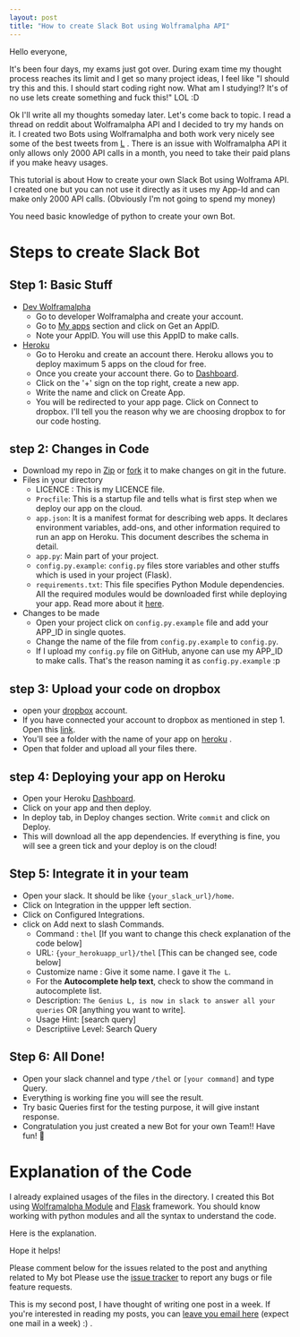 ```yaml
---
layout: post 
title: "How to create Slack Bot using Wolframalpha API"
---
```


Hello everyone,

It's been four days, my exams just got over. During exam time my thought process reaches its limit and I get so many project ideas, I feel like "I should try this and this. I should start coding right now. What am I studying!? It's of no use lets create something and fuck this!" LOL :D 

Ok I'll write all my thoughts someday later. Let's come back to topic. I read a thread on reddit about Wolframalpha API and I decided to try my hands on it. I created two Bots using Wolframalpha and both work very nicely see some of the best tweets from [L](https://twitter.com/The_L__) . There is an issue with Wolframalpha API it only allows only 2000 API calls in a month, you need to take their paid plans if you make heavy usages.

This tutorial is about How to create your own Slack Bot using Wolframa API. I created one but you can not use it directly as it uses my App-Id and can make only 2000 API calls. (Obviously I'm not going to spend my money)

You need basic knowledge of python to create your own Bot.

Steps to create Slack Bot
=========================

## Step 1: Basic Stuff

- [Dev Wolframalpha](https://developer.wolframalpha.com) 
  - Go to developer Wolframalpha and create your account.
  - Go to [My apps](https://developer.wolframalpha.com/portal/myapps/index.html)  section and click on Get an AppID.
  - Note your AppID. You will use this AppID to make calls.
- [Heroku](https://www.heroku.com) 
  - Go to Heroku and create an account there. Heroku allows you to deploy maximum 5 apps on the cloud for free.
  - Once you create your account there. Go to [Dashboard](https://dashboard.heroku.com/).
  - Click on the '+' sign on the top right, create a new app. 
  - Write the name and click on Create App.
  - You will be redirected to your app page. Click on Connect to dropbox. I'll tell you the reason why we are choosing dropbox to for our code hosting.

## step 2: Changes in Code
 - Download my repo in [Zip](https://github.com/vicky002/slack-TheL/archive/master.zip)  or [fork](https://github.com/vicky002/slack-TheL#fork-destination-box)  it to make changes on git in the future.
 - Files in your directory
 	- LICENCE : This is my LICENCE file.
 	- `Procfile`: This is a startup file and tells what is first step when we deploy our app on the cloud.
 	- `app.json`: It is a manifest format for describing web apps. It declares environment variables, add-ons, and other information required to run an app on Heroku. This document describes the schema in detail.
 	- `app.py`: Main part of your project.
 	- `config.py.example`: `config.py` files store variables and other stuffs which is used in your project (Flask).
 	- `requirements.txt`: This file specifies Python Module dependencies. All the required modules would be downloaded first while deploying your app. Read more about it [here](https://devcenter.heroku.com/articles/python-pip).
 - Changes to be made
 	- Open your project click on `config.py.example` file and add your APP_ID in single quotes.
 	- Change the name of the file from `config.py.example` to `config.py`. 
 	- If I upload my `config.py` file on GitHub, anyone can use my APP_ID to make calls. That's the reason naming it as `config.py.example` :p

## step 3: Upload your code on dropbox

 - open your [dropbox](https://www.dropbox.com)  account.
 - If you have connected your account to dropbox as mentioned in step 1. Open this [link](https://www.dropbox.com/home/Apps/Heroku).
 - You'll see a folder with the name of your app on [heroku](https://dashboard.heroku.com/) .
 - Open that folder and upload all your files there.

## step 4: Deploying your app on Heroku

 - Open your Heroku [Dashboard](https://dashboard.heroku.com/).
 - Click on your app and then deploy.
 - In deploy tab, in Deploy changes section. Write `commit` and click on Deploy.
 - This will download all the app dependencies. If everything is fine, you will see a green tick and your deploy is on the cloud!

## Step 5: Integrate it in your team

 - Open your slack. It should be like `{your_slack_url}/home`.
 - Click on Integration in the uppper left section.
 - Click on Configured Integrations.
 - click on Add next to slash Commands.
 	- Command : `thel` [If you want to change this check explanation of the code below]
 	- URL: `{your_herokuapp_url}/thel` [This can be changed see, code below]
 	- Customize name : Give it some name. I gave it `The L`. 
 	- For the **Autocomplete help text**, check to show the command in autocomplete list.
	- Description: `The Genius L, is now in slack to answer all your queries` OR [anything you want to write].
	- Usage Hint: [search query]
	- Descriptiive Level: Search Query

## Step 6: All Done!
 
 - Open your slack channel and type `/thel` or `[your command]` and type Query.
 - Everything is working fine you will see the result. 
 - Try basic Queries first for the testing purpose, it will give instant response.
 - Congratulation you just created a new Bot for your own Team!! Have fun! :beers:


Explanation of the Code
=====================

I already explained usages of the files in the directory. I created this Bot using [Wolframalpha Module](https://pypi.python.org/pypi/wolframalpha)  and [Flask](http://flask.pocoo.org/)  framework. You should know working with python modules and all the syntax to understand the code.

Here is the explanation.

<script src="https://gist.github.com/vicky002/78ed775802ba1666b6a2.js"></script>

Hope it helps!


Please comment below for the issues related to the post and anything related to My bot Please use the [issue tracker](https://github.com/vicky002/slack-TheL/issues) to report any bugs or file feature requests.

This is my second post, I have thought of writing one post in a week. If you're interested in reading my posts, you can [leave you email here](http://eepurl.com/bIgxHz) (expect one mail in a week) :) .




